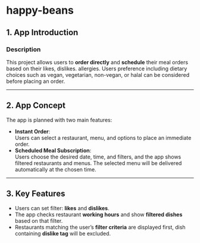 # happy-beans

## 1. App Introduction

### Description
This project allows users to **order directly** and **schedule** their meal orders based on their likes, dislikes. allergies. Users preference including dietary choices such as vegan, vegetarian, non-vegan, or halal can be considered before placing an order.

---

## 2. App Concept
The app is planned with two main features:

- **Instant Order**:  
  Users can select a restaurant, menu, and options to place an immediate order.
- **Scheduled Meal Subscription**:  
  Users choose the desired date, time, and filters, and the app shows filtered restaurants and menus. The selected menu will be delivered automatically at the chosen time.

---

## 3. Key Features
- Users can set filter: **likes** and **dislikes**.  
- The app checks restaurant **working hours** and show **filtered dishes** based on that filter.  
- Restaurants matching the user’s **filter criteria** are displayed first, dish containing **dislike tag** will be excluded.
